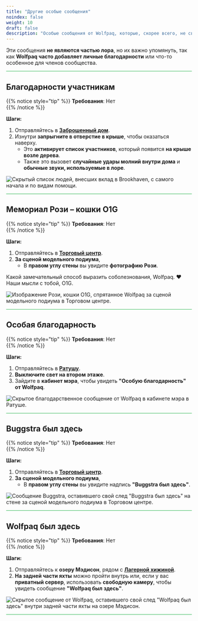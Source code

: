 ```yaml
---
title: "Другие особые сообщения"
noindex: false
weight: 10
draft: false
description: "Особые сообщения от Wolfpaq, которые, скорее всего, не связаны с лором Brookhaven RP."
---
```


Эти сообщения **не являются частью лора**, но их важно упомянуть, так как **Wolfpaq часто добавляет личные благодарности** или что-то особенное для членов сообщества.

<hr style="background-color: #28b44c" size=8>

## Благодарности участникам  

{{% notice style="tip" %}}
**Требования**: Нет  
{{% /notice %}}

**Шаги:**  

1. Отправляйтесь в **[Заброшенный дом](/map/poi/abandoned-house/)**.  
2. Изнутри **запрыгните в отверстие в крыше**, чтобы оказаться наверху.  
   - Это **активирует список участников**, который появится **на крыше возле дерева**.  
   - Также это вызовет **случайные удары молний внутри дома** и **обычные звуки, используемые в лоре**.  

![Скрытый список людей, внесших вклад в Brookhaven, с самого начала и по видам помощи.](/images/blog/abandoned-house-lightening-roof-secret.png)

<hr style="background-color: #28b44c" size=8>

## Мемориал Рози – кошки O1G  

{{% notice style="tip" %}}
**Требования**: Нет  
{{% /notice %}}

**Шаги:**  

1. Отправляйтесь в **[Торговый центр](/map/poi/mall/)**.  
2. **За сценой модельного подиума**,  
   - В **правом углу стены** вы увидите **фотографию Рози**.  

Какой замечательный способ выразить соболезнования, Wolfpaq. :heart: Наши мысли с тобой, O1G.

![Изображение Рози, кошки O1G, спрятанное Wolfpaq за сценой модельного подиума в Торговом центре.](/images/bh/rosie.png)

<hr style="background-color: #28b44c" size=8>

## Особая благодарность  

{{% notice style="tip" %}}
**Требования**: Нет  
{{% /notice %}}

**Шаги:**  

1. Отправляйтесь в **[Ратушу](/map/poi/town-hall/)**.  
2. **Выключите свет на втором этаже**.  
3. Зайдите в **кабинет мэра**, чтобы увидеть **"Особую благодарность" от Wolfpaq**.  

![Скрытое благодарственное сообщение от Wolfpaq в кабинете мэра в Ратуше.](/images/bh/special_thanks.jpg)

<hr style="background-color: #28b44c" size=8>

## Buggstra был здесь  

{{% notice style="tip" %}}
**Требования**: Нет  
{{% /notice %}}

**Шаги:**  

1. Отправляйтесь в **[Торговый центр](/map/poi/mall/)**.  
2. **За сценой модельного подиума**,  
   - В **правом углу стены** вы увидите надпись **"Buggstra был здесь"**.  

![Сообщение Buggstra, оставившего свой след "Buggstra был здесь" на стене за сценой модельного подиума в Торговом центре.](/images/bh/buggstra_was_here.png)

<hr style="background-color: #28b44c" size=8>

## Wolfpaq был здесь  

{{% notice style="tip" %}}
**Требования**: Нет  
{{% /notice %}}

**Шаги:**  

1. Отправляйтесь к **озеру Мэдисон**, рядом с **[Лагерной хижиной](/map/poi/camp-cabin/)**.  
2. **На задней части яхты** можно пройти внутрь или, если у вас **приватный сервер**, использовать **свободную камеру**, чтобы увидеть сообщение **"Wolfpaq был здесь"**.  

![Скрытое сообщение от Wolfpaq, оставившего свой след "Wolfpaq был здесь" внутри задней части яхты на озере Мэдисон.](/images/bh/wolfpaq_was_here.png)

<hr style="background-color: #28b44c" size=8>
